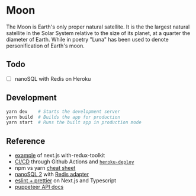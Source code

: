 # Moon

The Moon is Earth's only proper natural satellite. It is the the largest natural satellite in the Solar System relative to the size of its planet, at a quarter the diameter of Earth. While in poetry "Luna" has been used to denote personification of Earth's moon.

## Todo

- [ ] nanoSQL with Redis on Heroku

## Development

```bash
yarn dev    # Starts the development server
yarn build  # Builds the app for production
yarn start  # Runs the built app in production mode
```

## Reference

- [example](https://github.com/vercel/next.js/tree/canary/examples/with-redux-toolkit) of next.js with-redux-toolkit
- [CI/CD](https://www.youtube.com/watch?v=eB0nUzAI7M8) through Github Actions and [`heroku-deploy`](https://github.com/marketplace/actions/deploy-to-heroku)
- npm vs yarn [cheat sheet](https://shift.infinite.red/npm-vs-yarn-cheat-sheet-8755b092e5cc)
- [nanoSQL 2](https://nanosql.io/query/) with [Redis adapter](https://nanosql.io/adapters/redis.html)
- [eslint + prettier](https://dev.to/onygami/eslint-and-prettier-for-react-apps-bonus-next-js-and-typescript-3e46) on Next.js and Typescript
- [puppeteer API docs](https://pptr.dev/)